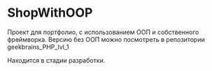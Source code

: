 # ShopWithOOP

Проект для портфолио, с использованием ООП и собственного фреймворка.
Версию без ООП можно посмотреть в репозитории geekbrains_PHP_lvl_1

Находится в стадии разработки.
